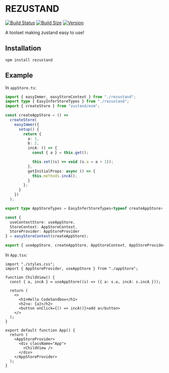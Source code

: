 # REZUSTAND

[![Build Status](https://img.shields.io/github/actions/workflow/status/lonelyhentai/rezustand/lint-and-type.yml?branch=main&style=flat&colorA=000000&colorB=000000)](https://github.com/lonelyhentai/rezustand/actions?query=workflow%3ALint)
[![Build Size](https://img.shields.io/bundlephobia/minzip/rezustand?label=bundle%20size&style=flat&colorA=000000&colorB=000000)](https://bundlephobia.com/result?p=rezustand)
[![Version](https://img.shields.io/npm/v/rezustand?style=flat&colorA=000000&colorB=000000)](https://www.npmjs.com/package/rezustand)

A toolset making zustand easy to use!

## Installation

```shell
npm install rezustand
```

## Example

In `appStore.ts`:

```typescript
import { easyImmer, easyStoreContext } from "./rezustand";
import type { EasyInferStoreTypes } from "./rezustand";
import { createStore } from "zustand/esm";

const createAppStore = () =>
  createStore(
    easyImmer({
      setup() {
        return {
          a: 1,
          b: 2,
          incA: () => {
            const { a } = this.get();

            this.set((s) => void (s.a = a + 1));
          },
          getInitialProps: async () => {
            this.methods.incA();
          }
        };
      }
    })
  );

export type AppStoreTypes = EasyInferStoreTypes<typeof createAppStore>;

const {
  useContextStore: useAppStore,
  StoreContext: AppStoreContext,
  StoreProvider: AppStoreProvider
} = easyStoreContext(createAppStore);

export { useAppStore, createAppStore, AppStoreContext, AppStoreProvider };
```

In `App.tsx`:

```tsx
import "./styles.css";
import { AppStoreProvider, useAppStore } from "./appStore";

function ChildView() {
  const { a, incA } = useAppStore((s) => ({ a: s.a, incA: s.incA }));

  return (
    <>
      <h1>Hello CodeSandbox</h1>
      <h2>a: {a}</h2>
      <button onClick={() => incA()}>add a</button>
    </>
  );
}

export default function App() {
  return (
    <AppStoreProvider>
      <div className="App">
        <ChildView />
      </div>
    </AppStoreProvider>
  );
}
```